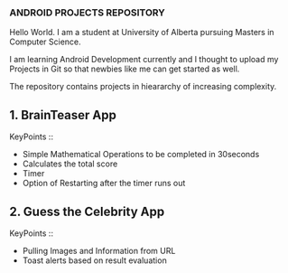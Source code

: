###  ANDROID PROJECTS REPOSITORY

Hello World.
I am a student at University of Alberta pursuing Masters in Computer Science. 

I am learning Android Development currently and I thought to upload my Projects in Git so that newbies like me can get started as well.

The repository contains projects in hieararchy of increasing complexity.

## 1. BrainTeaser App


KeyPoints ::


- Simple Mathematical Operations to be completed in 30seconds
- Calculates the total score
- Timer 
- Option of Restarting after the timer runs out


## 2. Guess the Celebrity App


KeyPoints ::
- Pulling Images and Information from URL
- Toast alerts based on result evaluation





